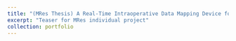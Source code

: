 ```yaml
---
title: "(MRes Thesis) A Real-Time Intraoperative Data Mapping Device for Probe-Based Measurement Using Computer Vision"
excerpt: "Teaser for MRes individual project"
collection: portfolio
---
```


